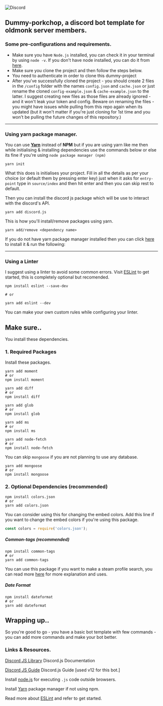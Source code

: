 
![Discord](https://img.shields.io/discord/679355127731191809?color=dark-green&label=oldmonk&logo=discord&logoColor=white&style=flat-square)
## Dummy-porkchop, a discord bot template for oldmonk server members.

### Some pre-configurations and requirements.
* Make sure you have `Node.js` installed, you can check it in your terminal by using `node -v`. If you don't have node installed, you can do it from [here](https://nodejs.org/en/).
* Make sure you clone the project and then follow the steps below.
* You need to authenticate in order to clone this dummy-project
* After you've successfully cloned the project - you should create 2 files in the `/config` folder with the names `config.json` and `cache.json` or just rename the cloned `config-example.json` & `cache-example.json` to the latter. I suggest creating new files as those files are already ignored - and it won't leak your token and config. Beware on renaming the files - you might have issues while pulling from this repo again when its updated (but it won't matter if you're just cloning for 1st time and you won't be pulling the future changes of this repository.)
---
### Using yarn package manager.
You can use **[Yarn](https://yarnpkg.com/)** instead of **NPM** but if you are using yarn like me then while initialising & installing dependencies use the commands below or else its fine if you're using `node package manager (npm)`
```
yarn init
```
What this does is initialises your project.
Fill in all the details as per your choice (or default them by pressing enter key) just when it asks for `entry-point` type in `source/index` and then hit enter and then you can skip rest to default.

Then you can install the discord js package which will be use to interact with the discord's API.
```
yarn add discord.js
```

This is how you'll install/remove packages using yarn.
```
yarn add/remove <dependency name>
```
If you do not have yarn package manager installed then you can click [here](https://yarnpkg.com/) to install it & run the following:

---
### Using a Linter
I suggest using a linter to avoid some common errors.
Visit [ESLint](https://eslint.org/docs/user-guide/getting-started) to get started, this is completely optional but recomended.
```
npm install eslint --save-dev

# or

yarn add eslint --dev
```
You can make your own custom rules while configuring your linter.

## Make sure..

You install these dependencies.

### 1. Required Packages
Install these packages.
```
yarn add moment
# or 
npm install moment
```
```
yarn add diff
# or 
npm install diff
```
```
yarn add glob
# or 
npm install glob
```
```
yarn add ms
# or 
npm install ms
```
```
yarn add node-fetch
# or 
npm install node-fetch
```
You can skip `mongoose` if you are not planning to use any database.
```
yarn add mongoose
# or 
npm install mongoose
```
### 2. Optional Dependencies (recommended)



```
npm install colors.json
# or
yarn add colors.json
```

You can consider using this for changing the embed colors. Add this line if you want to change the embed colors if you're using this package.
```js
const colors = require('colors.json');
```

##### Common-tags (recommended)
```
npm install common-tags
# or 
yarn add common-tags
```
You can use this package if you want to make a steam profile search, you can read more [here](https://discordjs.guide/miscellaneous/useful-packages.html#common-tags) for more explanation and uses.

##### Date Format
```
npm install dateformat
# or 
yarn add dateformat
```
## Wrapping up..
So you're good to go - you have a basic bot template with few commands - you can add more commands and make your bot better.

### Links & Resources.

[Discord JS Library](https://discord.js.org/) Discord.js Documentation

[Discord JS Guide](https://discordjs.guide/) Discord.js Guide [used v12 for this bot.]

Install [node.js](https://nodejs.org/en/) for executing `.js` code outside browsers.

Install [Yarn](https://yarnpkg.com/) package manager if not using npm.

Read more about [ESLint](https://eslint.org/docs/user-guide/getting-started) and refer to get started.